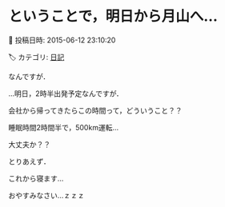 # ということで，明日から月山へ…

📅 投稿日時: 2015-06-12 23:10:20

🏷️ カテゴリ: [日記](cc4b5682fb7b8b144980957a978653fb0.md)

なんですが．


…明日，2時半出発予定なんですが．





会社から帰ってきたらこの時間って，どういうこと？？


睡眠時間2時間半で，500km運転…


大丈夫か？？





とりあえず．


これから寝ます…


おやすみなさい…ｚｚｚ
